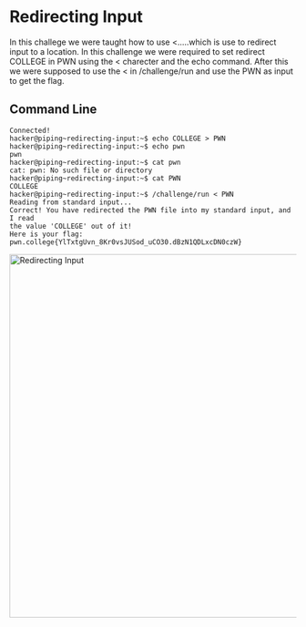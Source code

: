 # Redirecting Input
In this challege we were taught how to use <.....which is use to redirect input to a location. In this challenge we were required to set redirect COLLEGE in PWN using the < 
charecter and the echo command. After this we were supposed to use the < in /challenge/run and use the PWN as input to get the flag.
## Command Line
```
Connected!
hacker@piping~redirecting-input:~$ echo COLLEGE > PWN
hacker@piping~redirecting-input:~$ echo pwn
pwn
hacker@piping~redirecting-input:~$ cat pwn
cat: pwn: No such file or directory
hacker@piping~redirecting-input:~$ cat PWN
COLLEGE
hacker@piping~redirecting-input:~$ /challenge/run < PWN
Reading from standard input...
Correct! You have redirected the PWN file into my standard input, and I read
the value 'COLLEGE' out of it!
Here is your flag:
pwn.college{YlTxtgUvn_8Kr0vsJUSod_uCO30.dBzN1QDLxcDN0czW}
```
<img width="638" alt="Redirecting Input" src="https://github.com/user-attachments/assets/d12da805-b811-4c87-8d28-56f5b7f66ef6">
